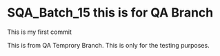 # SQA_Batch_15 this is for QA Branch
This is my first commit

This is from QA Temprory Branch.
This is only for the testing purposes.
